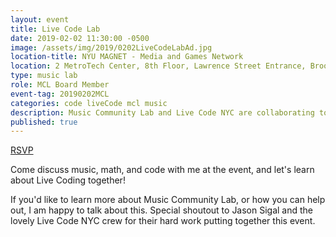 ```yaml
---
layout: event
title: Live Code Lab
date: 2019-02-02 11:30:00 -0500
image: /assets/img/2019/0202LiveCodeLabAd.jpg
location-title: NYU MAGNET - Media and Games Network
location: 2 MetroTech Center, 8th Floor, Lawrence Street Entrance, Brooklyn, NY 11201
type: music lab
role: MCL Board Member
event-tag: 20190202MCL
categories: code liveCode mcl music
description: Music Community Lab and Live Code NYC are collaborating to present Live Code Lab. Come make live music, and see how live music and code are related.
published: true
---
```

[RSVP](https://www.eventbrite.com/e/live-code-lab-tickets-52981770903)

Come discuss music, math, and code with me at the event, and let's learn about Live Coding together!

If you'd like to learn more about Music Community Lab, or how you can help out, I am happy to talk about this. Special shoutout to Jason Sigal and the lovely Live Code NYC crew for their hard work putting together this event. 
